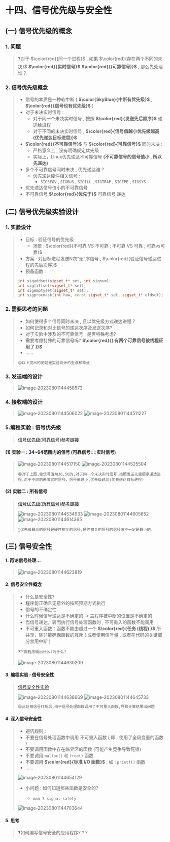 # 十四、信号优先级与安全性

## (一) 信号优先级的概念

### 1. 问题

>❓对于 $\color{red}{同一个进程}$ , 如果 $\color{red}{存在两个不同的未决}$ **$\color{red}{实时信号}$** **$\color{red}{(可靠信号)}$** , 那么先处理谁 ?

### 2. 信号优先级概念

>- 信号的本质是一种软中断 ( **$\color{SkyBlue}{中断有优先级}$** , **$\color{red}{信号也有优先级}$** ) 
>- 对于未决实时信号 : 
>   - 对于同一个未决实时信号 , 按照 **$\color{red}{发送先后顺序}$** 递送给进程
>   - 对于不同的未决实时信号 , **$\color{red}{信号值越小优先级越高 (优先递达目标进程)}$** 
>- **$\color{red}{不可靠信号}$** 与 **$\color{red}{可靠信号}$** 同时未决 : 
>   - 严格意义上 , 没有明确规定优先级
>   - 实际上，Linux优先递达不可靠信号 **(不可靠信号的信号值小 , 所以先递达)**
>- 多个不可靠信号同时未决 , 优先递达谁 ?
>   - 优先递达硬件相关信号 : 
>     - `SIGSEGV` , `SIGBUS` , `SIGILL` , `SIGTRAP` , `SIGFPE` , `SIGSYS`
>- 优先递达信号值小的不可靠信号
>- 不可靠信号 **$\color{red}{优先于}$** 可靠信号 递达

## (二) 信号优先级实验设计

### 1. 实验设计

>- 目标 : 验证信号的优先级
>   - 场景 : $\color{red}{不可靠 VS 不可靠 ; 不可靠 VS 可靠 ; 可靠vs可靠}$
>- 方案 : 对目标进程发送N次“无”序信号 , $\color{red}{验证信号递达进程的先后次序}$
>- 预备函数 : 
>
>```c++
>int sigaddset(sigset_t* set, int signum);
>int sigfillset(sigset_t* set);
>int sigemptyset(sigset_t* set);
>int sigprocmask(int how, const sigset_t* set, sigset_t* oldset);
>```

### 2. 需要思考的问题

>- 如何使得多个信号同时未决 , 且以优先级方式递达进程 ?
>- 如何记录和对比信号的递达次序及发送次序?
>- 对于实验中涉及的不可靠信号 , 是否特殊考虑?
>- 需要考虑特殊的可靠信号吗?  **$\color{red}{( 有两个可靠信号被线程征用了 )}$**
>- ......
>
>```
>😅以上提出的问题是实验设计的重点和难点
>```

### 3. 发送端的设计

><img src="photo/image-20230801144458573.png" alt="image-20230801144458573" />

### 4. 接收端的设计

><img src="photo/image-20230801144506022.png" alt="image-20230801144506022" />
>
><img src="photo/image-20230801144511227.png" alt="image-20230801144511227" />

### 5.编程实验 : 信号优先级

>[信号优先级(可靠信号)参考链接](https://github.com/WONGZEONJYU/Linux_System_Program/tree/main/10.Signal/14/priority/reliable_signal)

#### (1) 实验一 : 34~64范围内的信号 (可靠信号==实时信号)

><img src="photo/image-20230801144517150.png" alt="image-20230801144517150" />
>
><img src="photo/image-20230801144525504.png" alt="image-20230801144525504" />
>
>```
>😅对于上图,像信号值为36,50的,对于同一个未决实时信号,按照发送先后顺序递达进程,对于不同的未决实时信号，信号值越小,优先级越高(优先递达目标进程)
>```

#### (2) 实验二 : 所有信号

>[信号优先级(所有信号)参考链接](https://github.com/WONGZEONJYU/Linux_System_Program/tree/main/10.Signal/14/priority/all_signal)
>
><img src="photo/image-20230801144534933.png" alt="image-20230801144534933" />
>
><img src="photo/image-20230801144605652.png" alt="image-20230801144605652" />
>
><img src="photo/image-20230801144614365.png" alt="image-20230801144614365" />
>
>```
>📖优先级最高的信号是硬件相关的信号,硬件相关的信号的信号值不一定是最小的。
>```

## (三) 信号安全性

#### 1. 再论信号处理...

><img src="photo/image-20230801144623819.png" alt="image-20230801144623819" />

#### 2. 信号安全性概念

>- 什么是安全性?
>  - 程序能正确且无意外的按照预期方式执行
>- 信号的不确定性
>  - 什么时候信号递达是不确定的 -> 主程序被中断的位置是不确定的
>- 当信号递达，转而执行信号处理函数时 , 不可重入的函数不能调用
>  - 不可重入函数：函数不能由超过一个 **$\color{red}{任务 (线程) }$** 所共享，除非能确保函数的互斥 ( 或者使用信号量 , 或者在代码的关键部分禁用中断 )
>
>```
>❓下面程序输出什么?为什么?
>```
>
><img src="photo/image-20230801144630209.png" alt="image-20230801144630209" />

#### 3. 编程实验 : 信号安全性

>[信号安全性实验](https://github.com/WONGZEONJYU/Linux_System_Program/blob/main/10.Signal/14/security/sigex.cpp)
>
><img src="photo/image-20230801144638669.png" alt="image-20230801144638669" />
>
><img src="photo/image-20230801144645733.png" alt="image-20230801144645733" />
>
>```tex
>😅此处被信号打断后,由于信号处理函数调用了不可重入函数,导致计算结果出问题
>```

#### 4. 深入信号安全性

>- 避坑规则 : 
>  - 不要在信号处理函数中调用 不可重入函数 ( 即 : 使用了全局变量的函数 )
>  - 不要调用函数中存在临界区的函数 (可能产生竞争导致死锁)
>  - 不要调用 `malloc()` 和 `free()` 函数
>  - 不要调用 **$\color{red}{标准 I/O 函数}$** , 如 : `printf()` 函数
>  - ......
>
>
>
><img src="photo/image-20230801144654129.png" alt="image-20230801144654129" />
>
>
>
>- 小问题 : 如何知道那些函数是安全的?
>
>   - `man 7 signal-safety`
>
>
>
>![image-20230801144703644](photo/image-20230801144703644.png)

#### 5. 思考

>❓如何编写信号安全的应用程序? ? ?

